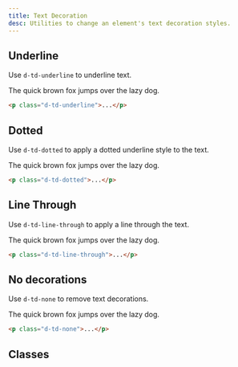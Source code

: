 ```yaml
---
title: Text Decoration
desc: Utilities to change an element's text decoration styles.
---
```


## Underline

Use `d-td-underline` to underline text.

<code-well-header class="d-d-flex d-jc-center d-fd-column d-p24 d-bgc-magenta-100 d-w100p d-hmn102" custom>
  <p class="d-fs24 d-fc-magenta d-td-underline">The quick brown fox jumps over the lazy dog.</p>
</code-well-header>

```html
<p class="d-td-underline">...</p>
```

## Dotted

Use `d-td-dotted` to apply a dotted underline style to the text.

<code-well-header class="d-d-flex d-jc-center d-fd-column d-p24 d-bgc-purple-100 d-w100p d-hmn102" custom>
  <p class="d-fs24 d-fc-purple d-td-dotted">The quick brown fox jumps over the lazy dog.</p>
</code-well-header>

```html
<p class="d-td-dotted">...</p>
```

## Line Through

Use `d-td-line-through` to apply a line through the text.

<code-well-header class="d-d-flex d-jc-center d-fd-column d-p24 d-bgc-green-100 d-w100p d-hmn102" custom>
  <p class="d-fs24 d-fc-green d-td-line-through">The quick brown fox jumps over the lazy dog.</p>
</code-well-header>

```html
<p class="d-td-line-through">...</p>
```

## No decorations

Use `d-td-none` to remove text decorations.

<code-well-header class="d-d-flex d-jc-center d-fd-column d-p24 d-bgc-red-100 d-w100p d-hmn102" custom>
            <p class="d-fs24 d-fc-red d-td-none">The quick brown fox jumps over the lazy dog.</p>
</code-well-header>

```html
<p class="d-td-none">...</p>
```

<script setup>
  import { decoration } from '@data/type.json';
</script>

## Classes

<utility-class-table>
  <template #content>
    <tbody>
      <tr v-for=" i in decoration">
        <th scope="row" class="d-ff-mono d-fc-purple d-fw-normal d-fs12">.d-td-{{ i }}</th>
        <td class="d-ff-mono d-fc-orange d-fs12">
          <span v-if="i === 'dotted'">text-decoration: underline {{ i }} !important</span>
          <span v-else>text-decoration: {{ i }} !important</span>
        </td>
      </tr>
    </tbody>
  </template>
</utility-class-table>
